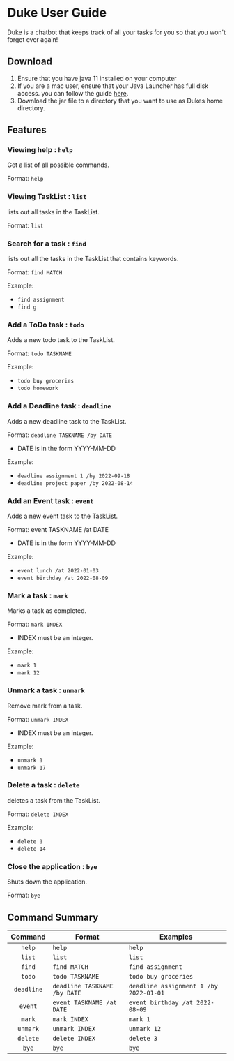 # Duke User Guide
Duke is a chatbot that keeps track of all your tasks for you so that 
you won't forget ever again!

## Download
1. Ensure that you have java 11 installed on your computer
2. If you are a mac user, ensure that your Java Launcher has full disk access. you can follow the guide
[here](https://discussions.apple.com/thread/252709578).
3. Download the jar file to a directory that you want to use as Dukes home
directory.

## Features

### Viewing help : `help`

Get a list of all possible commands.

Format: `help`

### Viewing TaskList : `list`

lists out all tasks in the TaskList.

Format: `list`

### Search for a task : `find`

lists out all the tasks in the TaskList that contains keywords.

Format: `find MATCH`

Example: 
* `find assignment`
* `find g`

### Add a ToDo task : `todo`

Adds a new todo task to the TaskList.

Format: `todo TASKNAME`

Example:
* `todo buy groceries`
* `todo homework`

### Add a Deadline task : `deadline`
Adds a new deadline task to the TaskList.

Format: `deadline TASKNAME /by DATE`
* DATE is in the form YYYY-MM-DD

Example:
* `deadline assignment 1 /by 2022-09-18`
* `deadline project paper /by 2022-08-14`


### Add an Event task : `event`

Adds a new event task to the TaskList.

Format: event TASKNAME /at DATE
* DATE is in the form YYYY-MM-DD

Example:
* `event lunch /at 2022-01-03`
* `event birthday /at 2022-08-09`

### Mark a task : `mark`
Marks a task as completed.

Format: `mark INDEX`
* INDEX must be an integer.

Example:
* `mark 1`
* `mark 12`

### Unmark a task : `unmark`
Remove mark from a task.

Format: `unmark INDEX`
* INDEX must be an integer.

Example: 
* `unmark 1`
* `unmark 17`

### Delete a task : `delete`
deletes a task from the TaskList.

Format: `delete INDEX`

Example:
* `delete 1`
* `delete 14`

### Close the application : `bye`
Shuts down the application.

Format: `bye`

## Command Summary

|  Command   | Format                       | Examples                               |
|:----------:|------------------------------|----------------------------------------|
|   `help`   | `help`                       | `help`                                 |
|   `list`   | `list`                       | `list`                                 |
|   `find`   | `find MATCH`                 | `find assignment `                     |
|   `todo`   | `todo TASKNAME`              | `todo buy groceries`                   |
| `deadline` | `deadline TASKNAME /by DATE` | `deadline assignment 1 /by 2022-01-01` |
|  `event`   | `event TASKNAME /at DATE`    | `event birthday /at 2022-08-09`        |
|   `mark`   | `mark INDEX`                 | `mark 1`                               |
|  `unmark`  | `unmark INDEX`               | `unmark 12`                            |
|  `delete`  | `delete INDEX`               | `delete 3`                             |
|   `bye`    | `bye`                        | `bye`                                  |

